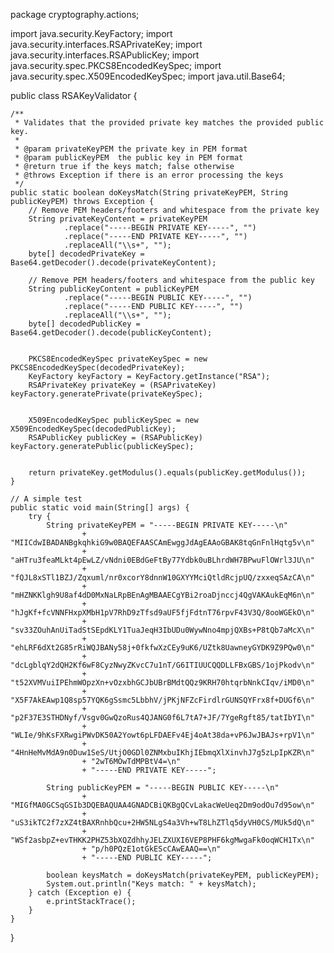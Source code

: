 package cryptography.actions;

import java.security.KeyFactory;
import java.security.interfaces.RSAPrivateKey;
import java.security.interfaces.RSAPublicKey;
import java.security.spec.PKCS8EncodedKeySpec;
import java.security.spec.X509EncodedKeySpec;
import java.util.Base64;

public class RSAKeyValidator {

    /**
     * Validates that the provided private key matches the provided public key.
     *
     * @param privateKeyPEM the private key in PEM format
     * @param publicKeyPEM  the public key in PEM format
     * @return true if the keys match; false otherwise
     * @throws Exception if there is an error processing the keys
     */
    public static boolean doKeysMatch(String privateKeyPEM, String publicKeyPEM) throws Exception {
        // Remove PEM headers/footers and whitespace from the private key
        String privateKeyContent = privateKeyPEM
                .replace("-----BEGIN PRIVATE KEY-----", "")
                .replace("-----END PRIVATE KEY-----", "")
                .replaceAll("\\s+", "");
        byte[] decodedPrivateKey = Base64.getDecoder().decode(privateKeyContent);

        // Remove PEM headers/footers and whitespace from the public key
        String publicKeyContent = publicKeyPEM
                .replace("-----BEGIN PUBLIC KEY-----", "")
                .replace("-----END PUBLIC KEY-----", "")
                .replaceAll("\\s+", "");
        byte[] decodedPublicKey = Base64.getDecoder().decode(publicKeyContent);

      
        PKCS8EncodedKeySpec privateKeySpec = new PKCS8EncodedKeySpec(decodedPrivateKey);
        KeyFactory keyFactory = KeyFactory.getInstance("RSA");
        RSAPrivateKey privateKey = (RSAPrivateKey) keyFactory.generatePrivate(privateKeySpec);

      
        X509EncodedKeySpec publicKeySpec = new X509EncodedKeySpec(decodedPublicKey);
        RSAPublicKey publicKey = (RSAPublicKey) keyFactory.generatePublic(publicKeySpec);

       
        return privateKey.getModulus().equals(publicKey.getModulus());
    }

    // A simple test
    public static void main(String[] args) {
        try {
            String privateKeyPEM = "-----BEGIN PRIVATE KEY-----\n"
                    + "MIICdwIBADANBgkqhkiG9w0BAQEFAASCAmEwggJdAgEAAoGBAK8tqGnFnlHqtg5v\n"
                    + "aHTru3feaMLkt4pEwLZ/vNdni0EBdGeFtBy77Ydbk0uBLhrdWH7BPwuFlOWrl3JU\n"
                    + "fQJL8xSTl1BZJ/Zqxuml/nr0xcorY8dnnW10GXYYMciQtldRcjpUQ/zxxeqSAzCA\n"
                    + "mHZNKKlgh9U8af4dD0MxNaLRpBEnAgMBAAECgYBi2roaDjnccj4QgVAKAukEqM6n\n"
                    + "hJgKf+fcVNNFHxpXMbH1pV7RhD9zTfsd9aUF5fjFdtnT76rpvF43V3Q/8ooWGEkO\n"
                    + "sv33ZOuhAnUiTadStSEpdKLY1TuaJeqH3IbUDu0WywNno4mpjQXBs+P8tQb7aMcX\n"
                    + "ehLRF6dXt2G85rRiWQJBANy58j+0fkfwXzCEy9uK6/UZtk8UawneyGYDK9Z9PQw0\n"
                    + "dcLgblqY2dQH2Kf6wF8CyzNwyZKvcC7u1nT/G6ITIUUCQQDLLFBxGBS/1ojPkodv\n"
                    + "t52XVMVuiIPEhmWOpzXn+vOzxbhGCJbUBrBMdtQQz9KRH70htqrbNnkCIqv/iMD0\n"
                    + "X5F7AkEAwp1Q8sp57YQK6gSsmc5LbbhV/jPKjNFZcFirdlrGUNSQYFrx8f+DUGf6\n"
                    + "p2F37E3STHDNyf/Vsgv0GwQzoRus4QJANG0f6L7tA7+JF/7YgeRgft85/tatIbYI\n"
                    + "WLIe/9hKsFXRwgiPWvDK50A2Yowt6pLFDAEFv4Ej4oAt38da+vP6JwJBAJs+rpV1\n"
                    + "4HnHeMvMdA9n0Duw1SeS/UtjO0GDl0ZNMxbuIKhjIEbmqXlXinvhJ7g5zLpIpKZR\n"
                    + "2wT6MOwTdMPBtV4=\n"
                    + "-----END PRIVATE KEY-----";

            String publicKeyPEM = "-----BEGIN PUBLIC KEY-----\n"
                    + "MIGfMA0GCSqGSIb3DQEBAQUAA4GNADCBiQKBgQCvLakacWeUeq2Dm9odOu7d95ow\n"
                    + "uS3ikTC2f7zXZ4tBAXRnhbQcu+2HW5NLgS4a3Vh+wT8LhZTlq5dyVH0CS/MUk5dQ\n"
                    + "WSf2asbpZ+evTHKK2PHZ53bXQZdhhyJELZXUXI6VEP8PHF6kgMwgaFk0oqWCH1Tx\n"
                    + "p/h0PQzE1otGkEScCAwEAAQ==\n"
                    + "-----END PUBLIC KEY-----";

            boolean keysMatch = doKeysMatch(privateKeyPEM, publicKeyPEM);
            System.out.println("Keys match: " + keysMatch);
        } catch (Exception e) {
            e.printStackTrace();
        }
    }
}

